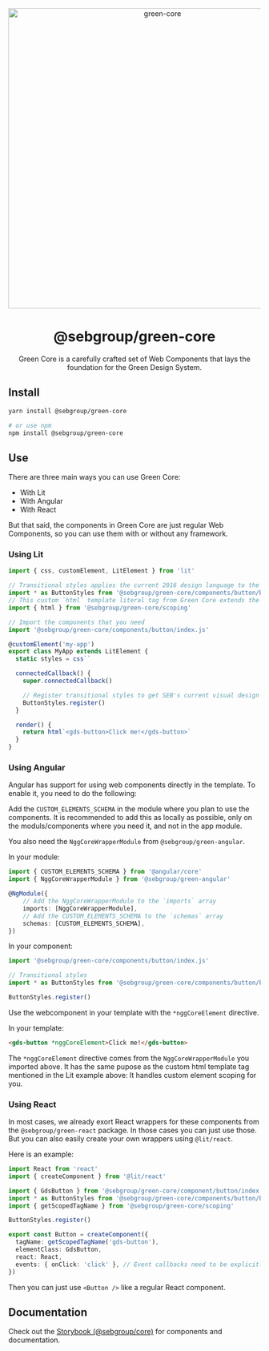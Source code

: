<div align="center">
<img width="600" alt="green-core" src="https://github.com/seb-oss/green/assets/11420341/5d4b25fd-0633-498c-b50f-70f07c01ac16">
<h1>@sebgroup/green-core</h1>
<p>Green Core is a carefully crafted set of Web Components that lays the foundation for the Green Design System.</p>
</div>

## Install

```bash
yarn install @sebgroup/green-core

# or use npm
npm install @sebgroup/green-core
```

## Use

There are three main ways you can use Green Core:

- With Lit
- With Angular
- With React

But that said, the components in Green Core are just regular Web Components, so you can use them with or without any framework.

### Using Lit

```ts
import { css, customElement, LitElement } from 'lit'

// Transitional styles applies the current 2016 design language to the components
import * as ButtonStyles from '@sebgroup/green-core/components/button/button.trans.styles.js'
// This custom `html` template literal tag from Green Core extends the default `lit-html` tag to handle element version scoping.
import { html } from '@sebgroup/green-core/scoping'

// Import the components that you need
import '@sebgroup/green-core/components/button/index.js'

@customElement('my-app')
export class MyApp extends LitElement {
  static styles = css``

  connectedCallback() {
    super.connectedCallback()

    // Register transitional styles to get SEB's current visual design
    ButtonStyles.register()
  }

  render() {
    return html`<gds-button>Click me!</gds-button>`
  }
}
```

### Using Angular

Angular has support for using web components directly in the template. To enable it, you need to do the following:

Add the `CUSTOM_ELEMENTS_SCHEMA` in the module where you plan to use the components. It is recommended to add this as locally as possible, only on the moduls/components where you need it, and not in the app module.

You also need the `NggCoreWrapperModule` from `@sebgroup/green-angular`.

In your module:

```ts
import { CUSTOM_ELEMENTS_SCHEMA } from '@angular/core'
import { NggCoreWrapperModule } from '@sebgroup/green-angular'

@NgModule({
    // Add the NggCoreWrapperModule to the `imports` array
    imports: [NggCoreWrapperModule],
    // Add the CUSTOM_ELEMENTS_SCHEMA to the `schemas` array
    schemas: [CUSTOM_ELEMENTS_SCHEMA],
})
```

In your component:

```ts
import '@sebgroup/green-core/components/button/index.js'

// Transitional styles
import * as ButtonStyles from '@sebgroup/green-core/components/button/button.trans.styles.js'

ButtonStyles.register()
```

Use the webcomponent in your template with the `*nggCoreElement` directive.

In your template:

```html
<gds-button *nggCoreElement>Click me!</gds-button>
```

The `*nggCoreElement` directive comes from the `NggCoreWrapperModule` you imported above. It has the same pupose as the custom html template tag mentioned in the Lit example above: It handles custom element scoping for you.

### Using React

In most cases, we already exort React wrappers for these components from the `@sebgroup/green-react` package. In those cases you can just use those. But you can also easily create your own wrappers using `@lit/react`.

Here is an example:

```ts
import React from 'react'
import { createComponent } from '@lit/react'

import { GdsButton } from '@sebgroup/green-core/component/button/index.js'
import * as ButtonStyles from '@sebgroup/green-core/components/button/button.trans.styles.js'
import { getScopedTagName } from '@sebgroup/green-core/scoping'

ButtonStyles.register()

export const Button = createComponent({
  tagName: getScopedTagName('gds-button'),
  elementClass: GdsButton,
  react: React,
  events: { onClick: 'click' }, // Event callbacks need to be explicitly mapped to DOM events
})
```

Then you can just use `<Button />` like a regular React component.

## Documentation

Check out the [Storybook (@sebgroup/core)](https://storybook.seb.io/latest/core/) for components and documentation.
